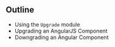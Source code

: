 ## Outline

- Using the `Upgrade` module
- Upgrading an AngularJS Component
- Downgrading an Angular Component
